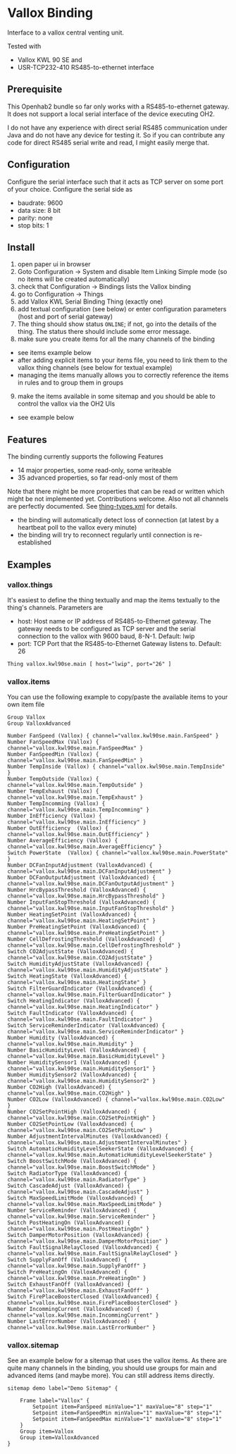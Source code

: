 # Vallox Binding

Interface to a vallox central venting unit.

Tested with 
* Vallox KWL 90 SE and 
* USR-TCP232-410 RS485-to-ethernet interface

## Prerequisite

This Openhab2 bundle so far only works with a RS485-to-ethernet gateway.
It does not support a local serial interface of the device executing OH2.

I do not have any experience with direct serial RS485 communication under Java and
do not have any device for testing it. So if you can contribute any code for direct
RS485 serial write and read, I might easily merge that.

## Configuration

Configure the serial interface such that it acts as TCP server on some port of your choice. 
Configure the serial side as 
* baudrate: 9600
* data size: 8 bit
* parity: none
* stop bits: 1 

## Install

1. open paper ui in browser
2. Goto Configuration -> System and disable Item Linking Simple mode (so no items will be created automatically)
3. check that Configuration -> Bindings lists the Vallox binding
4. go to Configuration -> Things
5. add Vallox KWL Serial Binding Thing (exactly one)
6. add textual configuration (see below) or enter configuration parameters (host and port of serial gateway)
7. The thing should show status `ONLINE`; if not, go into the details of the thing. The status there should include some error message.
8. make sure you create items for all the many channels of the binding
  * see items example below
  * after adding explicit items to your items file, you need to link them to the vallox thing channels (see below for textual example)
  * managing the items manually allows you to correctly reference the items in rules and to group them in groups
9. make the items available in some sitemap and you should be able to control the vallox via the OH2 UIs
  * see example below

## Features

The binding currently supports the following Features
* 14 major properties, some read-only, some writeable
* 35 advanced properties, so far read-only most of them

Note that there might be more properties that can be read or written which might be not implemented yet. Contributions welcome.
Also not all channels are perfectly documented. See [thing-types.xml](ESH-INF/thing/thing-types.xml) for details.

* the binding will automatically detect loss of connection (at latest by a heartbeat poll to the vallox every minute)
* the binding will try to reconnect regularly until connection is re-established

## Examples

### vallox.things

It's easiest to define the thing textually and map the items textually to the thing's channels.
Parameters are
* host: Host name or IP address of RS485-to-Ethernet gateway. The gateway needs to be configured as TCP server and the serial connection to the vallox with 9600 baud, 8-N-1. Default: lwip
* port: TCP Port that the RS485-to-Ethernet Gateway listens to. Default: 26

```
Thing vallox.kwl90se.main [ host="lwip", port="26" ]
```

### vallox.items

You can use the following example to copy/paste the available items to your own item file

```
Group Vallox
Group ValloxAdvanced

Number FanSpeed (Vallox) { channel="vallox.kwl90se.main.FanSpeed" } 
Number FanSpeedMax (Vallox) { channel="vallox.kwl90se.main.FanSpeedMax" }
Number FanSpeedMin (Vallox) { channel="vallox.kwl90se.main.FanSpeedMin" }
Number TempInside (Vallox) { channel="vallox.kwl90se.main.TempInside" }
Number TempOutside (Vallox) { channel="vallox.kwl90se.main.TempOutside" }
Number TempExhaust (Vallox) { channel="vallox.kwl90se.main.TempExhaust" }
Number TempIncomming (Vallox) { channel="vallox.kwl90se.main.TempIncomming" }
Number InEfficiency (Vallox) { channel="vallox.kwl90se.main.InEfficiency" }
Number OutEfficiency  (Vallox) { channel="vallox.kwl90se.main.OutEfficiency" }
Number AverageEfficiency (Vallox) { channel="vallox.kwl90se.main.AverageEfficiency" }
Switch PowerState  (Vallox) { channel="vallox.kwl90se.main.PowerState" }
Number DCFanInputAdjustment (ValloxAdvanced) { channel="vallox.kwl90se.main.DCFanInputAdjustment" }
Number DCFanOutputAdjustment (ValloxAdvanced) { channel="vallox.kwl90se.main.DCFanOutputAdjustment" }
Number HrcBypassThreshold (ValloxAdvanced) { channel="vallox.kwl90se.main.HrcBypassThreshold" }
Number InputFanStopThreshold (ValloxAdvanced) { channel="vallox.kwl90se.main.InputFanStopThreshold" }
Number HeatingSetPoint (ValloxAdvanced) { channel="vallox.kwl90se.main.HeatingSetPoint" }
Number PreHeatingSetPoint (ValloxAdvanced) { channel="vallox.kwl90se.main.PreHeatingSetPoint" }
Number CellDefrostingThreshold (ValloxAdvanced) { channel="vallox.kwl90se.main.CellDefrostingThreshold" }
Switch CO2AdjustState (ValloxAdvanced) { channel="vallox.kwl90se.main.CO2AdjustState" }
Switch HumidityAdjustState (ValloxAdvanced) { channel="vallox.kwl90se.main.HumidityAdjustState" }
Switch HeatingState (ValloxAdvanced) { channel="vallox.kwl90se.main.HeatingState" }
Switch FilterGuardIndicator (ValloxAdvanced) { channel="vallox.kwl90se.main.FilterGuardIndicator" }
Switch HeatingIndicator (ValloxAdvanced) { channel="vallox.kwl90se.main.HeatingIndicator" }
Switch FaultIndicator (ValloxAdvanced) { channel="vallox.kwl90se.main.FaultIndicator" }
Switch ServiceReminderIndicator (ValloxAdvanced) { channel="vallox.kwl90se.main.ServiceReminderIndicator" }
Number Humidity (ValloxAdvanced) { channel="vallox.kwl90se.main.Humidity" }
Number BasicHumidityLevel (ValloxAdvanced) { channel="vallox.kwl90se.main.BasicHumidityLevel" }
Number HumiditySensor1 (ValloxAdvanced) { channel="vallox.kwl90se.main.HumiditySensor1" }
Number HumiditySensor2 (ValloxAdvanced) { channel="vallox.kwl90se.main.HumiditySensor2" }
Number CO2High (ValloxAdvanced) { channel="vallox.kwl90se.main.CO2High" }
Number CO2Low (ValloxAdvanced) { channel="vallox.kwl90se.main.CO2Low" }
Number CO2SetPointHigh (ValloxAdvanced) { channel="vallox.kwl90se.main.CO2SetPointHigh" }
Number CO2SetPointLow (ValloxAdvanced) { channel="vallox.kwl90se.main.CO2SetPointLow" }
Number AdjustmentIntervalMinutes (ValloxAdvanced) { channel="vallox.kwl90se.main.AdjustmentIntervalMinutes" }
Switch AutomaticHumidityLevelSeekerState (ValloxAdvanced) { channel="vallox.kwl90se.main.AutomaticHumidityLevelSeekerState" }
Switch BoostSwitchMode (ValloxAdvanced) { channel="vallox.kwl90se.main.BoostSwitchMode" }
Switch RadiatorType (ValloxAdvanced) { channel="vallox.kwl90se.main.RadiatorType" }
Switch CascadeAdjust (ValloxAdvanced) { channel="vallox.kwl90se.main.CascadeAdjust" }
Switch MaxSpeedLimitMode (ValloxAdvanced) { channel="vallox.kwl90se.main.MaxSpeedLimitMode" }
Number ServiceReminder (ValloxAdvanced) { channel="vallox.kwl90se.main.ServiceReminder" }
Switch PostHeatingOn (ValloxAdvanced) { channel="vallox.kwl90se.main.PostHeatingOn" }
Switch DamperMotorPosition (ValloxAdvanced) { channel="vallox.kwl90se.main.DamperMotorPosition" }
Switch FaultSignalRelayClosed (ValloxAdvanced) { channel="vallox.kwl90se.main.FaultSignalRelayClosed" }
Switch SupplyFanOff (ValloxAdvanced) { channel="vallox.kwl90se.main.SupplyFanOff" }
Switch PreHeatingOn (ValloxAdvanced) { channel="vallox.kwl90se.main.PreHeatingOn" }
Switch ExhaustFanOff (ValloxAdvanced) { channel="vallox.kwl90se.main.ExhaustFanOff" }
Switch FirePlaceBoosterClosed (ValloxAdvanced) { channel="vallox.kwl90se.main.FirePlaceBoosterClosed" }
Number IncommingCurrent (ValloxAdvanced) { channel="vallox.kwl90se.main.IncommingCurrent" }
Number LastErrorNumber (ValloxAdvanced) { channel="vallox.kwl90se.main.LastErrorNumber" }
```

### vallox.sitemap

See an example below for a sitemap that uses the vallox items. As there are quite many channels in the binding, you should use groups for main and advanced items (and maybe more). You can still address items directly.

```
sitemap demo label="Demo Sitemap" {
    
    Frame label="Vallox" {
        Setpoint item=FanSpeed minValue="1" maxValue="8" step="1"
        Setpoint item=FanSpeedMin minValue="1" maxValue="8" step="1"
        Setpoint item=FanSpeedMax minValue="1" maxValue="8" step="1"
    }
    Group item=Vallox
    Group item=ValloxAdvanced
}

```
